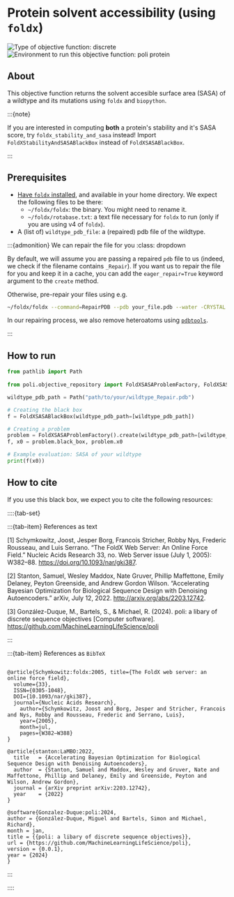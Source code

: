 # Protein solvent accessibility (using `foldx`)
![Type of objective function: discrete](https://img.shields.io/badge/Type-discrete_inputs-blue)
![Environment to run this objective function: poli protein](https://img.shields.io/badge/Environment-poli____protein-teal
)

## About

This objective function returns the solvent accesible surface area (SASA) of a wildtype and its mutations using `foldx` and `biopython`.

:::{note}

If you are interested in computing **both** a protein's stability and it's SASA score, try `foldx_stability_and_sasa` instead! Import `FoldXStabilityAndSASABlackBox` instead of `FoldXSASABlackBox`.

:::

## Prerequisites

- [Have `foldx` installed](../../understanding_foldx/00-installing-foldx.md), and available in your home directory. We expect the following files to be there:
  - `~/foldx/foldx`: the binary. You might need to rename it.
  - `~/foldx/rotabase.txt`: a text file necessary for `foldx` to run (only if you are using v4 of `foldx`).
- A (list of) `wildtype_pdb_file`: a (repaired) pdb file of the wildtype.

:::{admonition} We can repair the file for you
:class: dropdown

By default, we will assume you are passing a repaired `pdb` file to us (indeed, we check if the filename contains `_Repair`). If you want us to repair the file for you and keep it in a cache, you can add the `eager_repair=True` keyword argument to the `create` method.

Otherwise, pre-repair your files using e.g.

```bash
~/foldx/foldx --command=RepairPDB --pdb your_file.pdb --water -CRYSTAL --pH 7.0
```

In our repairing process, we also remove heteroatoms using [`pdbtools`](https://www.bonvinlab.org/pdb-tools/).

:::

## How to run

```python
from pathlib import Path
    
from poli.objective_repository import FoldXSASAProblemFactory, FoldXSASABlackBox

wildtype_pdb_path = Path("path/to/your/wildtype_Repair.pdb")

# Creating the black box
f = FoldXSASABlackBox(wildtype_pdb_path=[wildtype_pdb_path])

# Creating a problem
problem = FoldXSASAProblemFactory().create(wildtype_pdb_path=[wildtype_pdb_path])
f, x0 = problem.black_box, problem.x0

# Example evaluation: SASA of your wildtype
print(f(x0))
```

## How to cite

If you use this black box, we expect you to cite the following resources:

::::{tab-set}

:::{tab-item} References as text

[1] Schymkowitz, Joost, Jesper Borg, Francois Stricher, Robby Nys, Frederic Rousseau, and Luis Serrano. “The FoldX Web Server: An Online Force Field.” Nucleic Acids Research 33, no. Web Server issue (July 1, 2005): W382–88. https://doi.org/10.1093/nar/gki387.

[2] Stanton, Samuel, Wesley Maddox, Nate Gruver, Phillip Maffettone, Emily Delaney, Peyton Greenside, and Andrew Gordon Wilson. “Accelerating Bayesian Optimization for Biological Sequence Design with Denoising Autoencoders.” arXiv, July 12, 2022. http://arxiv.org/abs/2203.12742.

[3] González-Duque, M., Bartels, S., & Michael, R. (2024). poli: a libary of discrete sequence objectives [Computer software]. https://github.com/MachineLearningLifeScience/poli


:::

:::{tab-item} References as `BibTeX`

```

@article{Schymkowitz:foldx:2005, title={The FoldX web server: an online force field},
  volume={33},
  ISSN={0305-1048},
  DOI={10.1093/nar/gki387},
  journal={Nucleic Acids Research},
    author={Schymkowitz, Joost and Borg, Jesper and Stricher, Francois and Nys, Robby and Rousseau, Frederic and Serrano, Luis},
    year={2005},
    month=jul,
    pages={W382–W388}
}

@article{stanton:LaMBO:2022,
  title   = {Accelerating Bayesian Optimization for Biological Sequence Design with Denoising Autoencoders},
  author  = {Stanton, Samuel and Maddox, Wesley and Gruver, Nate and Maffettone, Phillip and Delaney, Emily and Greenside, Peyton and Wilson, Andrew Gordon},
  journal = {arXiv preprint arXiv:2203.12742},
  year    = {2022}
}

@software{Gonzalez-Duque:poli:2024,
author = {González-Duque, Miguel and Bartels, Simon and Michael, Richard},
month = jan,
title = {{poli: a libary of discrete sequence objectives}},
url = {https://github.com/MachineLearningLifeScience/poli},
version = {0.0.1},
year = {2024}
}

```

:::

::::